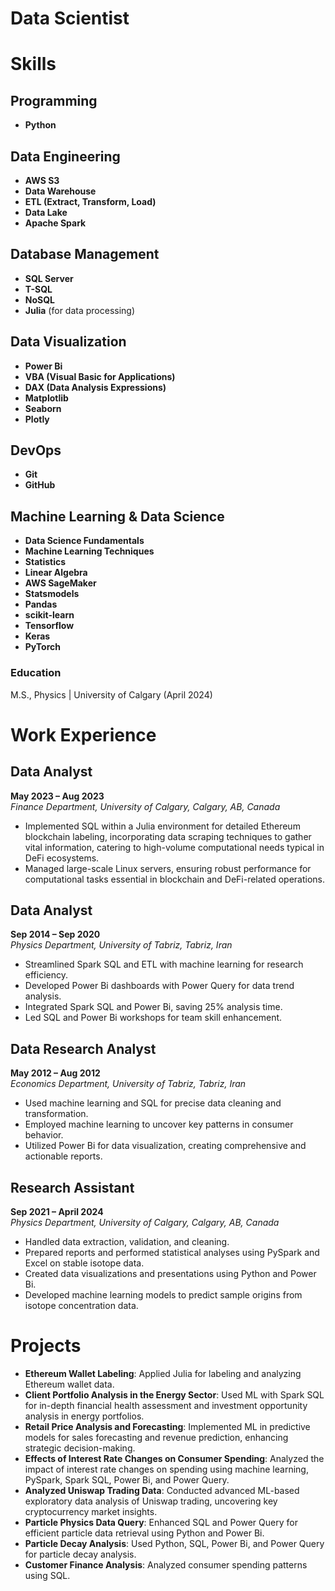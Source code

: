 # Data Scientist

# Skills

## Programming
- **Python**

## Data Engineering
- **AWS S3**
- **Data Warehouse**
- **ETL (Extract, Transform, Load)**
- **Data Lake**
- **Apache Spark**

## Database Management
- **SQL Server**
- **T-SQL**
- **NoSQL**
- **Julia** (for data processing)

## Data Visualization
- **Power Bi**
- **VBA (Visual Basic for Applications)**
- **DAX (Data Analysis Expressions)**
- **Matplotlib**
- **Seaborn**
- **Plotly**

## DevOps
- **Git**
- **GitHub**

## Machine Learning & Data Science
- **Data Science Fundamentals**
- **Machine Learning Techniques**
- **Statistics**
- **Linear Algebra**
- **AWS SageMaker**
- **Statsmodels**
- **Pandas**
- **scikit-learn**
- **Tensorflow**
- **Keras**
- **PyTorch**


### Education
M.S., Physics | University of Calgary (April 2024)

# Work Experience

## Data Analyst
**May 2023 – Aug 2023**  
*Finance Department, University of Calgary, Calgary, AB, Canada*
- Implemented SQL within a Julia environment for detailed Ethereum blockchain labeling, incorporating data scraping techniques to gather vital information, catering to high-volume computational needs typical in DeFi ecosystems.
- Managed large-scale Linux servers, ensuring robust performance for computational tasks essential in blockchain and DeFi-related operations.

## Data Analyst
**Sep 2014 – Sep 2020**  
*Physics Department, University of Tabriz, Tabriz, Iran*
- Streamlined Spark SQL and ETL with machine learning for research efficiency.
- Developed Power Bi dashboards with Power Query for data trend analysis.
- Integrated Spark SQL and Power Bi, saving 25% analysis time.
- Led SQL and Power Bi workshops for team skill enhancement.

## Data Research Analyst
**May 2012 – Aug 2012**  
*Economics Department, University of Tabriz, Tabriz, Iran*
- Used machine learning and SQL for precise data cleaning and transformation.
- Employed machine learning to uncover key patterns in consumer behavior.
- Utilized Power Bi for data visualization, creating comprehensive and actionable reports.

## Research Assistant
**Sep 2021 – April 2024**  
*Physics Department, University of Calgary, Calgary, AB, Canada*
- Handled data extraction, validation, and cleaning.
- Prepared reports and performed statistical analyses using PySpark and Excel on stable isotope data.
- Created data visualizations and presentations using Python and Power Bi.
- Developed machine learning models to predict sample origins from isotope concentration data.

# Projects

- **Ethereum Wallet Labeling**: Applied Julia for labeling and analyzing Ethereum wallet data.
- **Client Portfolio Analysis in the Energy Sector**: Used ML with Spark SQL for in-depth financial health assessment and investment opportunity analysis in energy portfolios.
- **Retail Price Analysis and Forecasting**: Implemented ML in predictive models for sales forecasting and revenue prediction, enhancing strategic decision-making.
- **Effects of Interest Rate Changes on Consumer Spending**: Analyzed the impact of interest rate changes on spending using machine learning, PySpark, Spark SQL, Power Bi, and Power Query.
- **Analyzed Uniswap Trading Data**: Conducted advanced ML-based exploratory data analysis of Uniswap trading, uncovering key cryptocurrency market insights.
- **Particle Physics Data Query**: Enhanced SQL and Power Query for efficient particle data retrieval using Python and Power Bi.
- **Particle Decay Analysis**: Used Python, SQL, Power Bi, and Power Query for particle decay analysis.
- **Customer Finance Analysis**: Analyzed consumer spending patterns using SQL.
